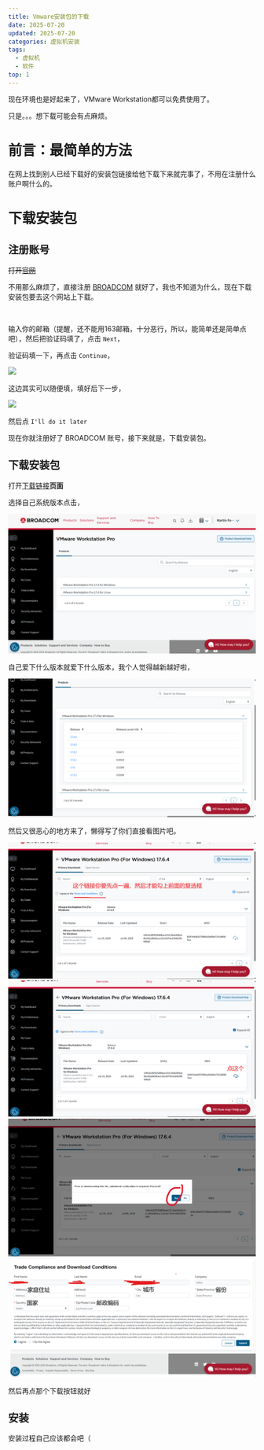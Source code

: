 ```yaml
---
title: Vmware安装包的下载
date: 2025-07-20
updated: 2025-07-20
categories: 虚拟机安装
tags:
  - 虚拟机
  - 软件
top: 1
---
```


现在环境也是好起来了，VMware Workstation都可以免费使用了。

只是。。。想下载可能会有点麻烦。

<!-- more -->

# 前言：最简单的方法

在网上找到别人已经下载好的安装包链接给他下载下来就完事了，不用在注册什么账户啊什么的。

# 下载安装包

## 注册账号
~~打开[官网](https://www.vmware.com/products/desktop-hypervisor/workstation-and-fusion)~~

不用那么麻烦了，直接注册 [BROADCOM](https://profile.broadcom.com/web/registration) 就好了，我也不知道为什么，现在下载安装包要去这个网站上下载。

![]()

输入你的邮箱（提醒，还不能用163邮箱，十分恶行，所以，能简单还是简单点吧），然后把验证码填了，点击 `Next`，

验证码填一下，再点击 `Continue`，

![](https://s21.ax1x.com/2025/07/20/pV8ugII.png)

这边其实可以随便填，填好后下一步，

![](https://s21.ax1x.com/2025/07/20/pV8ucdA.png)

然后点 `I'll do it later`

现在你就注册好了 BROADCOM 账号，接下来就是，下载安装包。

## 下载安装包

打开[下载链接](https://support.broadcom.com/group/ecx/productdownloads?subfamily=VMware%20Workstation%20Pro&freeDownloads=true)**页面**

选择自己系统版本点击，

![](./1.png)

自己爱下什么版本就爱下什么版本，我个人觉得越新越好啦，

![](./2.png)

然后又很恶心的地方来了，懒得写了你们直接看图片吧。

![](./3.png)
![](./4.png)
![](./5.png)
![](./6.png)

然后再点那个下载按钮就好

## 安装

安装过程自己应该都会吧（
